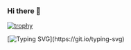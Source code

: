 ### Hi there 👋
[![trophy](https://github-profile-trophy.vercel.app/?username=ryo-ma&theme=matrix)](https://github.com/gc359/github-profile-trophy)


[![Typing SVG](https://readme-typing-svg.herokuapp.com?font=Black+Ops+One&size=40&duration=7500&pause=1000&color=00FF00&center=true&vCenter=true&random=true&width=1250&height=100&lines=Protecting+digital+landscapes.;Securing+the+future%2C+one+byte+at+a+time.;Building+a+fortress+of+cyber+defenses.;Defending+against+ever-evolving+threats.;Turning+challenges+into+opportunities.;Safeguarding+data%2C+securing+trust.;Unlocking+the+doors+to+a+secure+digital+world.;Where+technology+meets+security.;Securing+networks%2C+elevating+success.;Innovating+security+for+a+safer+tomorrow.;Success+through+a+proactive+mindset.;Trust+but+verify.;Empowering+businesses+with+security+solutions.;Redefining+success+through+cyber.;Securing+the+foundation+of+digital+success.;Creating+a+secure+environment+.;Defending+against+digital+threats.;Your+security%2C+our+commitment+to+success.;Strategizing+for+success%2C+fortifying+against+threats.;Elevating+your+security+posture.;Resilience+in+the+face+of+challenges.;Navigating+the+cybersecurity+landscape.;The+bridge+to+secure+futures.)](https://git.io/typing-svg)
<!--
**gc359/gc359** is a ✨ _special_ ✨ repository because its `README.md` (this file) appears on your GitHub profile.

Here are some ideas to get you started:

- 🔭 I’m currently working on ...
- 🌱 I’m currently learning ...
- 👯 I’m looking to collaborate on ...
- 🤔 I’m looking for help with ...
- 💬 Ask me about ...
- 📫 How to reach me: ...
- 😄 Pronouns: ...
- ⚡ Fun fact: ...
-->
